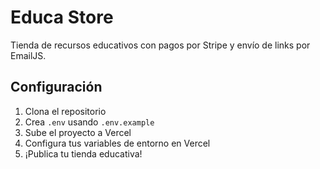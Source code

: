 # Educa Store

Tienda de recursos educativos con pagos por Stripe y envío de links por EmailJS.

## Configuración

1. Clona el repositorio
2. Crea `.env` usando `.env.example`
3. Sube el proyecto a Vercel
4. Configura tus variables de entorno en Vercel
5. ¡Publica tu tienda educativa!
